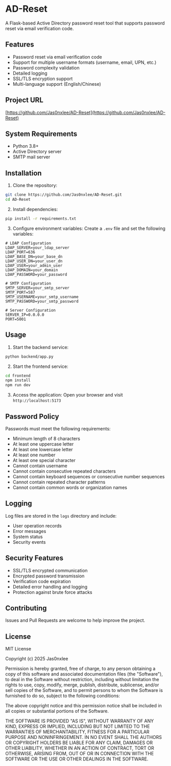# AD-Reset

A Flask-based Active Directory password reset tool that supports password reset via email verification code.

## Features

- Password reset via email verification code
- Support for multiple username formats (username, email, UPN, etc.)
- Password complexity validation
- Detailed logging
- SSL/TLS encryption support
- Multi-language support (English/Chinese)

## Project URL

[https://github.com/Jas0nxlee/AD-Reset](https://github.com/Jas0nxlee/AD-Reset)

## System Requirements

- Python 3.8+
- Active Directory server
- SMTP mail server

## Installation

1. Clone the repository:
```bash
git clone https://github.com/Jas0nxlee/AD-Reset.git
cd AD-Reset
```

2. Install dependencies:
```bash
pip install -r requirements.txt
```

3. Configure environment variables:
Create a `.env` file and set the following variables:
```env
# LDAP Configuration
LDAP_SERVER=your_ldap_server
LDAP_PORT=636
LDAP_BASE_DN=your_base_dn
LDAP_USER_DN=your_user_dn
LDAP_USER=your_admin_user
LDAP_DOMAIN=your_domain
LDAP_PASSWORD=your_password

# SMTP Configuration
SMTP_SERVER=your_smtp_server
SMTP_PORT=587
SMTP_USERNAME=your_smtp_username
SMTP_PASSWORD=your_smtp_password

# Server Configuration
SERVER_IP=0.0.0.0
PORT=5001
```

## Usage

1. Start the backend service:
```bash
python backend/app.py
```

2. Start the frontend service:
```bash
cd frontend
npm install
npm run dev
```

3. Access the application:
Open your browser and visit `http://localhost:5173`

## Password Policy

Passwords must meet the following requirements:
- Minimum length of 8 characters
- At least one uppercase letter
- At least one lowercase letter
- At least one number
- At least one special character
- Cannot contain username
- Cannot contain consecutive repeated characters
- Cannot contain keyboard sequences or consecutive number sequences
- Cannot contain repeated character patterns
- Cannot contain common words or organization names

## Logging

Log files are stored in the `logs` directory and include:
- User operation records
- Error messages
- System status
- Security events

## Security Features

- SSL/TLS encrypted communication
- Encrypted password transmission
- Verification code expiration
- Detailed error handling and logging
- Protection against brute force attacks

## Contributing

Issues and Pull Requests are welcome to help improve the project.

## License

MIT License

Copyright (c) 2025 Jas0nxlee

Permission is hereby granted, free of charge, to any person obtaining a copy
of this software and associated documentation files (the "Software"), to deal
in the Software without restriction, including without limitation the rights
to use, copy, modify, merge, publish, distribute, sublicense, and/or sell
copies of the Software, and to permit persons to whom the Software is
furnished to do so, subject to the following conditions:

The above copyright notice and this permission notice shall be included in all
copies or substantial portions of the Software.

THE SOFTWARE IS PROVIDED "AS IS", WITHOUT WARRANTY OF ANY KIND, EXPRESS OR
IMPLIED, INCLUDING BUT NOT LIMITED TO THE WARRANTIES OF MERCHANTABILITY,
FITNESS FOR A PARTICULAR PURPOSE AND NONINFRINGEMENT. IN NO EVENT SHALL THE
AUTHORS OR COPYRIGHT HOLDERS BE LIABLE FOR ANY CLAIM, DAMAGES OR OTHER
LIABILITY, WHETHER IN AN ACTION OF CONTRACT, TORT OR OTHERWISE, ARISING FROM,
OUT OF OR IN CONNECTION WITH THE SOFTWARE OR THE USE OR OTHER DEALINGS IN THE
SOFTWARE. 